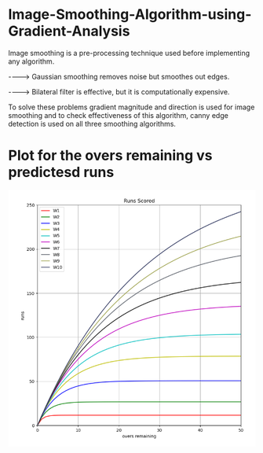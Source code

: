 # Image-Smoothing-Algorithm-using-Gradient-Analysis

Image smoothing is a pre-processing technique used before implementing any algorithm. 

----> Gaussian smoothing removes noise but smoothes out edges.

----> Bilateral filter is effective, but it is computationally expensive.

To solve these problems gradient magnitude and direction is used for image smoothing and to check effectiveness of this algorithm, canny edge detection is used on all three smoothing algorithms.


# Plot for the overs remaining vs predictesd runs
<img src="https://github.com/indranarendra/Duckworth-Lewis-method-for-predicting-target-runs-in-cricket-matches-using-non-linear-regression./blob/main/runs.png">
